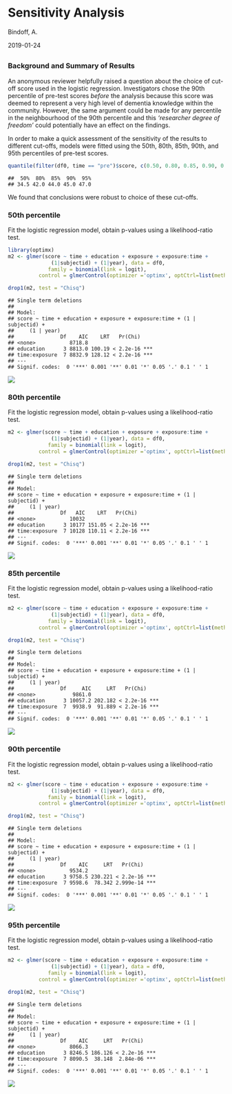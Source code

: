 Sensitivity Analysis
================
Bindoff, A.

2019-01-24

## 

### Background and Summary of Results

An anonymous reviewer helpfully raised a question about the choice of
cut-off score used in the logistic regression. Investigators chose the
90th percentile of pre-test scores *before* the analysis because this
score was deemed to represent a very high level of dementia knowledge
within the community. However, the same argument could be made for any
percentile in the neighbourhood of the 90th percentile and this
*‘researcher degree of freedom’* could potentially have an effect on
the findings.

In order to make a quick assessment of the sensitivity of the results to
different cut-offs, models were fitted using the 50th, 80th, 85th, 90th,
and 95th percentiles of pre-test
scores.

``` r
quantile(filter(df0, time == "pre")$score, c(0.50, 0.80, 0.85, 0.90, 0.95))
```

    ##  50%  80%  85%  90%  95% 
    ## 34.5 42.0 44.0 45.0 47.0

We found that conclusions were robust to choice of these cut-offs.

### 50th percentile

Fit the logistic regression model, obtain p-values using a
likelihood-ratio test.

``` r
library(optimx)
m2 <- glmer(score ~ time + education + exposure + exposure:time +
              (1|subjectid) + (1|year), data = df0,
             family = binomial(link = logit), 
          control = glmerControl(optimizer ='optimx', optCtrl=list(method='nlminb')))

drop1(m2, test = "Chisq")
```

    ## Single term deletions
    ## 
    ## Model:
    ## score ~ time + education + exposure + exposure:time + (1 | subjectid) + 
    ##     (1 | year)
    ##               Df    AIC    LRT   Pr(Chi)    
    ## <none>           8718.8                     
    ## education      3 8813.0 100.19 < 2.2e-16 ***
    ## time:exposure  7 8832.9 128.12 < 2.2e-16 ***
    ## ---
    ## Signif. codes:  0 '***' 0.001 '**' 0.01 '*' 0.05 '.' 0.1 ' ' 1

![](DKAS_log_reg_2016_2017_SENSITIVITY_ANALYSIS_files/figure-gfm/unnamed-chunk-6-1.png)<!-- -->

### 80th percentile

Fit the logistic regression model, obtain p-values using a
likelihood-ratio test.

``` r
m2 <- glmer(score ~ time + education + exposure + exposure:time +
              (1|subjectid) + (1|year), data = df0,
             family = binomial(link = logit), 
          control = glmerControl(optimizer ='optimx', optCtrl=list(method='nlminb')))

drop1(m2, test = "Chisq")
```

    ## Single term deletions
    ## 
    ## Model:
    ## score ~ time + education + exposure + exposure:time + (1 | subjectid) + 
    ##     (1 | year)
    ##               Df   AIC    LRT   Pr(Chi)    
    ## <none>           10032                     
    ## education      3 10177 151.05 < 2.2e-16 ***
    ## time:exposure  7 10128 110.11 < 2.2e-16 ***
    ## ---
    ## Signif. codes:  0 '***' 0.001 '**' 0.01 '*' 0.05 '.' 0.1 ' ' 1

![](DKAS_log_reg_2016_2017_SENSITIVITY_ANALYSIS_files/figure-gfm/unnamed-chunk-9-1.png)<!-- -->

### 85th percentile

Fit the logistic regression model, obtain p-values using a
likelihood-ratio test.

``` r
m2 <- glmer(score ~ time + education + exposure + exposure:time +
              (1|subjectid) + (1|year), data = df0,
             family = binomial(link = logit), 
          control = glmerControl(optimizer ='optimx', optCtrl=list(method='nlminb')))

drop1(m2, test = "Chisq")
```

    ## Single term deletions
    ## 
    ## Model:
    ## score ~ time + education + exposure + exposure:time + (1 | subjectid) + 
    ##     (1 | year)
    ##               Df     AIC     LRT   Pr(Chi)    
    ## <none>            9861.0                      
    ## education      3 10057.2 202.182 < 2.2e-16 ***
    ## time:exposure  7  9938.9  91.889 < 2.2e-16 ***
    ## ---
    ## Signif. codes:  0 '***' 0.001 '**' 0.01 '*' 0.05 '.' 0.1 ' ' 1

![](DKAS_log_reg_2016_2017_SENSITIVITY_ANALYSIS_files/figure-gfm/unnamed-chunk-12-1.png)<!-- -->

### 90th percentile

Fit the logistic regression model, obtain p-values using a
likelihood-ratio test.

``` r
m2 <- glmer(score ~ time + education + exposure + exposure:time +
              (1|subjectid) + (1|year), data = df0,
             family = binomial(link = logit), 
          control = glmerControl(optimizer ='optimx', optCtrl=list(method='nlminb')))

drop1(m2, test = "Chisq")
```

    ## Single term deletions
    ## 
    ## Model:
    ## score ~ time + education + exposure + exposure:time + (1 | subjectid) + 
    ##     (1 | year)
    ##               Df    AIC     LRT   Pr(Chi)    
    ## <none>           9534.2                      
    ## education      3 9758.5 230.221 < 2.2e-16 ***
    ## time:exposure  7 9598.6  78.342 2.999e-14 ***
    ## ---
    ## Signif. codes:  0 '***' 0.001 '**' 0.01 '*' 0.05 '.' 0.1 ' ' 1

![](DKAS_log_reg_2016_2017_SENSITIVITY_ANALYSIS_files/figure-gfm/unnamed-chunk-15-1.png)<!-- -->

### 95th percentile

Fit the logistic regression model, obtain p-values using a
likelihood-ratio test.

``` r
m2 <- glmer(score ~ time + education + exposure + exposure:time +
              (1|subjectid) + (1|year), data = df0,
             family = binomial(link = logit), 
          control = glmerControl(optimizer ='optimx', optCtrl=list(method='nlminb')))

drop1(m2, test = "Chisq")
```

    ## Single term deletions
    ## 
    ## Model:
    ## score ~ time + education + exposure + exposure:time + (1 | subjectid) + 
    ##     (1 | year)
    ##               Df    AIC     LRT   Pr(Chi)    
    ## <none>           8066.3                      
    ## education      3 8246.5 186.126 < 2.2e-16 ***
    ## time:exposure  7 8090.5  38.148  2.84e-06 ***
    ## ---
    ## Signif. codes:  0 '***' 0.001 '**' 0.01 '*' 0.05 '.' 0.1 ' ' 1

![](DKAS_log_reg_2016_2017_SENSITIVITY_ANALYSIS_files/figure-gfm/unnamed-chunk-18-1.png)<!-- -->
